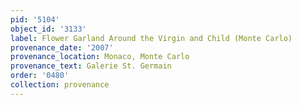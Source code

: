 ```yaml
---
pid: '5104'
object_id: '3133'
label: Flower Garland Around the Virgin and Child (Monte Carlo)
provenance_date: '2007'
provenance_location: Monaco, Monte Carlo
provenance_text: Galerie St. Germain
order: '0480'
collection: provenance
---
```


